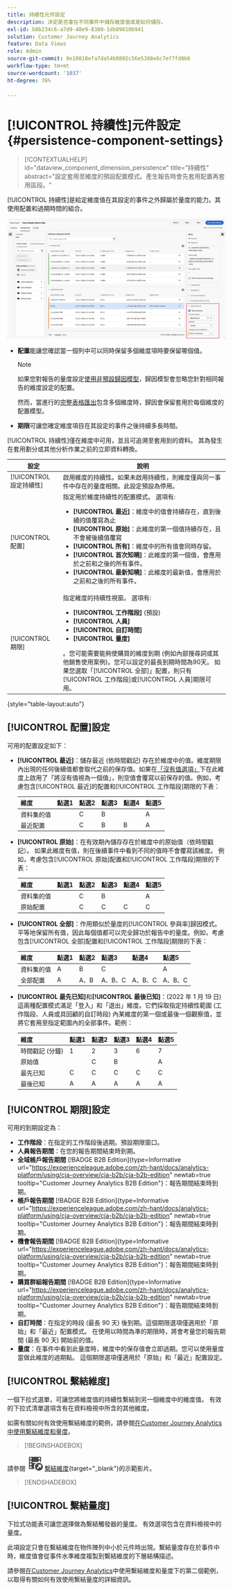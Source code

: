 ```yaml
---
title: 持續性元件設定
description: 決定是否會在不同事件中儲存維度值或是如何儲存。
exl-id: b8b234c6-a7d9-40e9-8380-1db09610b941
solution: Customer Journey Analytics
feature: Data Views
role: Admin
source-git-commit: 8e10818efa7da54b0802c56e5388e6c7ef7fd8b6
workflow-type: tm+mt
source-wordcount: '1037'
ht-degree: 76%

---
```



# [!UICONTROL 持續性]元件設定 {#persistence-component-settings}

<!-- markdownlint-disable MD034 -->

>[!CONTEXTUALHELP]
>id="dataview_component_dimension_persistence"
>title="持續性"
>abstract="設定套用至維度的預設配置模式。產生報告時會先套用配置再套用區段。"

<!-- markdownlint-enable MD034 -->



[!UICONTROL 持續性]是給定維度值在其設定的事件之外歸屬於量度的能力。其使用配置和過期時間的組合。

![醒目顯示「持續性」選項的資料檢視視窗](../assets/persistence.png)

* **配置**&#x200B;能讓您確認當一個列中可以同時保留多個維度項時要保留哪個值。

  >[!NOTE]
  >
  >如果您對報告的量度設定[使用非預設歸因模型](/help/data-views/component-settings/attribution.md)，歸因模型會忽略您針對相同報告的維度設定的配置。
  >
  >然而，當進行的[完整表格匯出](/help/analysis-workspace/export/export-cloud.md)包含多個維度時，歸因會保留套用於每個維度的配置模型。

* **期限**&#x200B;可讓您確定維度項目在其設定的事件之後持續多長時間。

[!UICONTROL 持續性]僅在維度中可用，並且可追溯至套用到的資料。 其為發生在套用劃分或其他分析作業之前的立即資料轉換。

| 設定 | 說明 |
| --- | --- |
| [!UICONTROL 設定持續性] | 啟用維度的持續性。如果未啟用持續性，則維度僅與同一事件中存在的量度相關。此設定預設為停用。 |
| [!UICONTROL 配置] | 指定用於維度持續性的配置模式。 選項有:<ul><li>**[!UICONTROL 最近]**：維度中的值會持續存在，直到後續的值覆寫為止</li><li> **[!UICONTROL 原始]**：此維度的第一個值持續存在，且不會被後續值覆寫</li><li>**[!UICONTROL 所有]**：維度中的所有值會同時存留。</li><li>**[!UICONTROL 首次知曉]**：此維度的第一個值，會應用於之前和之後的所有事件。</li><li>**[!UICONTROL 最新知曉]**：此維度的最新值，會應用於之前和之後的所有事件。</li></ul> |
| [!UICONTROL 期限] | 指定維度的持續性視窗。 選項有: <ul><li>**[!UICONTROL 工作階段]** (預設)</li><li>**[!UICONTROL 人員]**</li><li>**[!UICONTROL 自訂時間]**</li><li>**[!UICONTROL 量度]**</li></ul>。您可能需要能夠使購買的維度到期 (例如內部搜尋詞或其他銷售使用案例)。您可以設定的最長到期時間為90天。 如果您選取「[!UICONTROL 全部]」配置，則只有[!UICONTROL 工作階段]或[!UICONTROL 人員]期限可用。 |

{style="table-layout:auto"}

## [!UICONTROL 配置]設定

可用的配置設定如下：

* **[!UICONTROL 最近]**：儲存最近 (依時間戳記) 存在於維度中的值。維度期限內出現的任何後續值都會取代之前的保存值。如果在[「沒有值選項」](no-value-options.md)下在此維度上啟用了「將沒有值視為一個值」，則空值會覆寫以前保存的值。例如，考慮包含[!UICONTROL 最近]的配置和[!UICONTROL 工作階段]期限的下表：

  | 維度 | 點選1 | 點選2 | 點選3 | 點選4 | 點選5 |
  | --- | --- | --- | --- | --- | --- |
  | 資料集的值 |  | C | B |  | A |
  | 最近配置 |  | C | B | B | A |

* **[!UICONTROL 原始]**：在有效期內儲存存在於維度中的原始值（依時間戳記）。 如果此維度有值，則在後續事件中看到不同的值時不會覆寫該維度。 例如，考慮包含[!UICONTROL 原始]配置和[!UICONTROL 工作階段]期限的下表：

  | 維度 | 點選1 | 點選2 | 點選3 | 點選4 | 點選5 |
  | --- | --- | --- | --- | --- | --- |
  | 資料集的值 |  | C | B |  | A |
  | 原始配置 |  | C | C | C | C |

* **[!UICONTROL 全部]**：作用類似於量度的[!UICONTROL 參與率]歸因模式。 平等地保留所有值，因此每個值都可以完全歸功於報告中的量度。例如，考慮包含[!UICONTROL 全部]配置和[!UICONTROL 工作階段]期限的下表：

  | 維度 | 點選1 | 點選2 | 點選3 | 點選4 | 點選5 |
  | --- | --- | --- | --- | --- | --- |
  | 資料集的值 | A | B | C |  | A |
  | 全部配置 | A | A、B | A、B、C | A、B、C | A、B、C |

* **[!UICONTROL 最先已知]**&#x200B;和&#x200B;**[!UICONTROL 最後已知]**：(2022 年 1 月 19 日) 這兩種配置模式滿足「登入」和「退出」維度。它們採取指定持續性範圍 (工作階段、人員或具回顧的自訂時段) 內某維度的第一個或最後一個觀察值，並將它套用至指定範圍內的全部事件。範例：

  | 維度 | 點選1 | 點選2 | 點選3 | 點選4 | 點選5 |
  | --- | --- | --- | --- | --- | --- |
  | 時間戳記 (分鐘) | 1 | 2 | 3 | 6 | 7 |
  | 原始值 |  | C | B |  | A |
  | 最先已知 | C | C | C | C | C |
  | 最後已知 | A | A | A | A | A |


## [!UICONTROL 期限]設定

可用的到期設定為：

* **工作階段**：在指定的工作階段後過期。預設期限窗口。
* **人員報告期間**：在您的報告期間結束時到期。
* **全域帳戶報告期間** [!BADGE B2B Edition]{type=Informative url="https://experienceleague.adobe.com/zh-hant/docs/analytics-platform/using/cja-overview/cja-b2b/cja-b2b-edition" newtab=true tooltip="Customer Journey Analytics B2B Edition"}：報告期間結束時到期。
* **帳戶報告期間** [!BADGE B2B Edition]{type=Informative url="https://experienceleague.adobe.com/zh-hant/docs/analytics-platform/using/cja-overview/cja-b2b/cja-b2b-edition" newtab=true tooltip="Customer Journey Analytics B2B Edition"}：報告期間結束時到期。
* **機會報告期間** [!BADGE B2B Edition]{type=Informative url="https://experienceleague.adobe.com/zh-hant/docs/analytics-platform/using/cja-overview/cja-b2b/cja-b2b-edition" newtab=true tooltip="Customer Journey Analytics B2B Edition"}：報告期間結束時到期。
* **購買群組報告期間** [!BADGE B2B Edition]{type=Informative url="https://experienceleague.adobe.com/zh-hant/docs/analytics-platform/using/cja-overview/cja-b2b/cja-b2b-edition" newtab=true tooltip="Customer Journey Analytics B2B Edition"}：報告期間結束時到期。
* **自訂時間**：在指定的時段 (最長 90 天) 後到期。這個期限選項僅適用於「原始」和「最近」配置模式。 在使用以時間為準的期限時，將會考量您的報告期間 (最長 90 天) 開始前的值。
* **量度**：在事件中看到此量度時，維度中的保存值會立即過期。您可以使用量度當做此維度的過期點。 這個期限選項僅適用於「原始」和「最近」配置設定。


## [!UICONTROL 繫結維度]

一個下拉式選單，可讓您將維度值的持續性繫結到另一個維度中的維度值。 有效的下拉式清單選項含有在資料檢視中所含的其他維度。

如需有關如何有效使用繫結維度的範例，請參閱[在Customer Journey Analytics中使用繫結維度和量度](../../use-cases/data-views/binding-dimensions-metrics.md)。


>[!BEGINSHADEBOX]

請參閱 ![VideoCheckedOut](/help/assets/icons/VideoCheckedOut.svg) [繫結維度](https://video.tv.adobe.com/v/342694/?quality=12&learn=on){target="_blank"}的示範影片。

>[!ENDSHADEBOX]


## [!UICONTROL 繫結量度]

下拉式功能表可讓您選擇做為繫結觸發器的量度。 有效選項包含在資料檢視中的量度。

此項設定只會在繫結維度在物件陣列中小於元件時出現。繫結量度存在於事件中時，維度值會從事件水準維度複製到繫結維度的下層結構描述。

請參閱[在Customer Journey Analytics](../../use-cases/data-views/binding-dimensions-metrics.md)中使用繫結維度和量度下的第二個範例，以取得有關如何有效使用繫結量度的詳細資訊。
